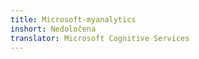 ```yaml
---
title: Microsoft-myanalytics
inshort: Nedoločena
translator: Microsoft Cognitive Services
---
```




